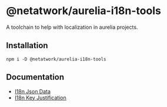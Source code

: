 # @netatwork/aurelia-i18n-tools
A toolchain to help with localization in aurelia projects.

## Installation
```shell
npm i -D @netatwork/aurelia-i18n-tools
```

## Documentation
+ [I18n Json Data](docs/i18n-json-data.md)
+ [I18n Key Justification](docs/i18n-key-justification.md)
